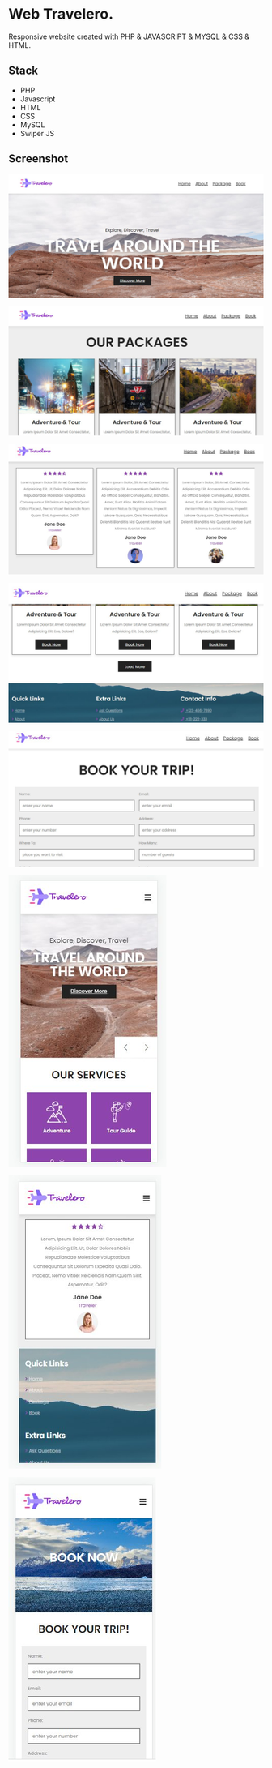 # Web Travelero.

Responsive website created with PHP & JAVASCRIPT & MYSQL & CSS & HTML.

## Stack

* PHP
* Javascript
* HTML
* CSS
* MySQL
* Swiper JS

## Screenshot

![](images/screenshot1.jpg)

![](images/screenshot2.jpg)

![](images/screenshot3.jpg)

![](images/screenshot4.jpg)

![](images/screenshot5.jpg)

![](images/screenshot6.jpg)

![](images/screenshot7.jpg)

![](images/screenshot8.jpg)